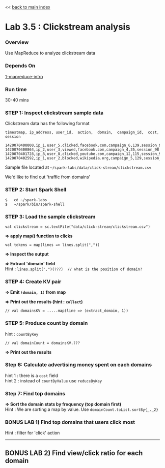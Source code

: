 <link rel='stylesheet' href='../assets/main.css'/>

<< [back to main index](../README.md)

Lab 3.5 : Clickstream analysis
==============================
### Overview
Use MapReduce to analyze clickstream data

### Depends On 
[1-mapreduce-intro](1-intro.md)

### Run time
30-40 mins


### STEP 1:  Inspect clickstream sample data


Clickstream data has the following format

    timestmap, ip_address, user_id,  action,  domain,  campaign_id,  cost, session

    1420070400000,ip_1,user_5,clicked,facebook.com,campaign_6,139,session_98
    1420070400864,ip_2,user_3,viewed,facebook.com,campaign_4,35,session_98
    1420070401728,ip_8,user_8,clicked,youtube.com,campaign_12,115,session_92
    1420070402592,ip_1,user_2,blocked,wikipedia.org,campaign_5,129,session_91

Sample file located at  `~/spark-labs/data/click-stream/clickstream.csv`

We'd like to find out 'traffic from domains'


### STEP 2: Start Spark Shell

    $   cd ~/spark-labs
    $   ~/spark/bin/spark-shell


### STEP 3: Load the sample clickstream

    val clickstream = sc.textFile("data/click-stream/clickstream.csv")


**=> apply map() function to clicks**  

    val tokens = map(lines => lines.split(","))

**=> Inspect the output**

**=> Extract 'domain' field**    
Hint : `lines.split(",")(???)  // what is the position of domain?`


### STEP 4: Create KV pair

**=> Emit `(domain, 1)` from map**  

**=> Print out the results (hint : `collect`)**

    // val domainsKV = .....map(line => (extract_domain, 1))


### STEP 5:  Produce count by domain

hint : `countByKey`

    // val domainCount = domainsKV.???

**=> Print out the results**


### Step 6:  Calculate advertising money spent on each domains

hint 1 : there is a `cost` field  
hint 2 : instead of `countByValue`  use  `reduceByKey`


### Step 7: Find top domains

**=> Sort the domain stats by frequency (top domain first)**  
Hint : We are sorting a map by value. Use  `domainCount.toList.sortBy{_._2}`


### BONUS LAB 1)  Find top domains that users click most

Hint : filter for 'click' action


----
BONUS LAB 2)  Find  view/click ratio for each domain
----

